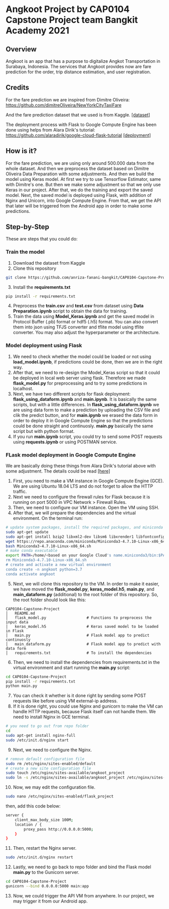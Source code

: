# Angkoot Project by CAP0104 Capstone Project team Bangkit Academy 2021

## Overview
Angkoot is an app that has a purpose to digitalize Angkot Transportation in Surabaya, Indonesia. The services that Angkoot provides now are fare prediction for the order, trip distance estimation, and user registration.

## Credits
For the fare prediction we are inspired from Dimitre Oliveira:
https://github.com/dimitreOliveira/NewYorkCityTaxiFare

And the fare prediction dataset that we used is from Kaggle. [[dataset]](https://www.kaggle.com/c/new-york-city-taxi-fare-prediction)

The deployment process with Flask to Google Compute Engine has been done using helps from Alara Dirik's tutorial: https://github.com/alaradirik/google-cloud-flask-tutorial [[deployment]](https://towardsdatascience.com/deploying-a-custom-ml-prediction-service-on-google-cloud-ae3be7e6d38f)


## How is it?
For the fare prediction, we are using only around 500.000 data from the whole dataset. And then we preprocess the dataset based on Dimitre Oliveira Data Preparation with some adjustments. And then we build the model using Keras model. At first we try to use Tensorflow Estimator, same with Dimitre's one. But then we make some adjustment so that we only use Keras in our project. After that, we do the training and export the saved model. Next, the saved model is deployed using Flask, with addition of Nginx and Unicorn, into Google Compute Engine. From that, we get the API that later will be triggered from the Android app in order to make some predictions.

## Step-by-Step
These are steps that you could do:
### Train the model
1. Download the dataset from Kaggle
2. Clone this repository
```bash
git clone https://github.com/anriza-fanani-bangkit/CAP0104-Capstone-Project/
```
3. Install the **requirements.txt**
```bash
pip install -r requirements.txt
```
4. Preprocess the **train.csv** and **test.csv** from dataset using **Data Preparation.ipynb** script to obtain the data for training.
5.  Train the data using **Model_Keras.ipynb** and get the saved model in Protocol Buffer (.pb) format or hdf5 (.h5) format. You can also convert them into json using TFJS converter and tflite model using tflite converter. You may also adjust the hyperparameter or the architecture.
### Model deployment using Flask
1. We need to check whether the model could be loaded or not using **load_model.ipynb**, if predictions could be done, then we are in the right way.
2. After that, we need to re-design the Model_Keras script so that it could be deployed in local web server using flask. Therefore we made **flask_model.py** for preprocessing and to try some predictions in localhost.
3. Next, we have two different scripts for flask deployment: **flask_using_dataform.ipynb** and **main.ipynb**. It is basically the same scripts, but with a little differences. In **flask_using_dataform.ipynb** we are using data form to make a prediction by uploading the CSV file and clik the predict button, and for **main.ipynb** we erased the data form in order to deploy it in Google Compute Engine so that the predictions could be done straight and continuosly. **main.py** basically the same script but with python format.
4. If you run **main.ipynb** script, you could try to send some POST requests using **requests.ipynb** or using POSTMAN service.
### FLask model deployment in Google Compute Engine
We are basically doing these things from Alara Dirik's tutorial above with some adjustment. The details could be read [[here]](https://towardsdatascience.com/deploying-a-custom-ml-prediction-service-on-google-cloud-ae3be7e6d38f)
1. First, you need to make a VM instance in Google Compute Engine (GCE). We are using Ubuntu 18.04 LTS and do not forget to allow the HTTP traffic.
2. Next we need to configure the firewall rules for Flask because it is running on port 5000 in VPC Network > Firewall Rules.
3. Then, we need to configure our VM instance. Open the VM using SSH.
4. After that, we will prepare the dependencies and the virtual environment. On the terminal run:
```bash
# update system packages, install the required packages, and miniconda
sudo apt-get update
sudo apt-get install bzip2 libxml2-dev libsm6 libxrender1 libfontconfig1
wget https://repo.anaconda.com/miniconda/Miniconda3-4.7.10-Linux-x86_64.sh
bash Miniconda3-4.7.10-Linux-x86_64.sh
# make conda executable
export PATH=/home/<based on your Google Cloud's name.miniconda3/bin:$PATH
rm Miniconda3-4.7.10-Linux-x86_64.sh
# create and activate a new virtual environment
conda create -n angkoot python=3.7
conda activate angkoot
```
5. Next, we will clone this repository to the VM. In order to make it easier, we have moved the **flask_model.py**, **keras_model.h5**, **main.py**, and **main_dataform.py** (additional) to the root folder of this repository. So, the root folder should look like this:
```
CAP0104-Capstone-Project
│   README.md
│   flask_model.py                  # Functions to preprocess the input data    
│   keras_model.h5                  # Keras saved model to be loaded in Flask
│   main.py                         # Flask model app to predict continuosly
│   main_dataform.py                # Flask model app to predict with data form
│   requirements.txt                # To install the dependencies
```              
6. Then, we need to install the dependencies from requirements.txt in the virtual environment and start running the **main.py** script:
```bash
cd CAP0104-Capstone-Project
pip install -r requirements.txt
python main.py
```
7. You can check it whether is it done right by sending some POST requests like before using VM external-ip address.
8. If it is done right, you could use Nginx and gunicorn to make the VM can handle HTTP requests, because Flask itself can not handle them. We need to install Nginx in GCE terminal.
```bash
# you need to go out from repo folder
cd
sudo apt-get install nginx-full
sudo /etc/init.d/nginx start
```
9. Next, we need to configure the Nginx.
```bash
# remove default configuration file
sudo rm /etc/nginx/sites-enabled/default
# create a new site configuration file
sudo touch /etc/nginx/sites-available/angkoot_project
sudo ln -s /etc/nginx/sites-available/angkoot_project /etc/nginx/sites-enabled/angkoot_project
```
10. Now, we may edit the configuration file.
```bash
sudo nano /etc/nginx/sites-enabled/flask_project
```
then, add this code below:
```bash
server {
    client_max_body_size 100M;
    location / {
        proxy_pass http://0.0.0.0:5000;
    }
}
```
11. Then, restart the Nginx server.
```bash
sudo /etc/init.d/nginx restart
```
12. Lastly, we need to go back to repo folder and bind the Flask model **main.py** to the Gunicorn server.
```bash
cd CAP0104-Capstone-Project
gunicorn --bind 0.0.0.0:5000 main:app
```
13. Now, we could trigger the API VM from anywhere. In our project, we may trigger it from our Android app.
